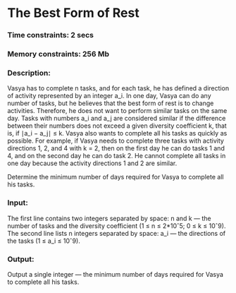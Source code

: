 # The Best Form of Rest

### Time constraints: 2 secs
### Memory constraints: 256 Mb

### Description:
Vasya has to complete n tasks, and for each task, he has defined a direction of activity represented by an integer a_i. In one day, Vasya can do any number of tasks, but he believes that the best form of rest is to change activities. Therefore, he does not want to perform similar tasks on the same day. Tasks with numbers a_i and a_j are considered similar if the difference between their numbers does not exceed a given diversity coefficient k, that is, if ∣a_i − a_j∣ ≤ k. Vasya also wants to complete all his tasks as quickly as possible. For example, if Vasya needs to complete three tasks with activity directions 1, 2, and 4 with k = 2, then on the first day he can do tasks 1 and 4, and on the second day he can do task 2. He cannot complete all tasks in one day because the activity directions 1 and 2 are similar.

Determine the minimum number of days required for Vasya to complete all his tasks.

### Input:
The first line contains two integers separated by space: n and k — the number of tasks and the diversity coefficient (1 ≤ n ≤ 2*10ˆ5; 0 ≤ k ≤ 10ˆ9). The second line lists n integers separated by space: a_i — the directions of the tasks (1 ≤ a_i ≤ 10ˆ9).

### Output:
Output a single integer — the minimum number of days required for Vasya to complete all his tasks.
